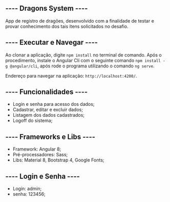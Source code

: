 ## ---- Dragons System ----

App de registro de dragões, desenvolvido com a finalidade de testar e provar conhecimento dos tais itens solicitados no desafio.

## ---- Executar e Navegar ----

Ao clonar a aplicação, digite `npm install` no terminal de comando. Após o procedimento, instale o Angular Cli com o seguinte comando `npm install -g @angular/cli`, após rode o programa utilizando o comando `ng serve`.

Endereço para navegar na aplicação: `http://localhost:4200/`.

## ---- Funcionalidades ----

- Login e senha para acesso dos dados;
- Cadastrar, editar e excluir dados;
- Listagem dos dados cadastrados;
- Logoff do sistema;

## ---- Frameworks e Libs ----

- Framework: Angular 8;
- Pré-processadores: Sass;
- Libs: Material 8, Bootstrap 4, Google Fonts;

## ---- Login e Senha ----

- Login: admin;
- senha: 123456;
